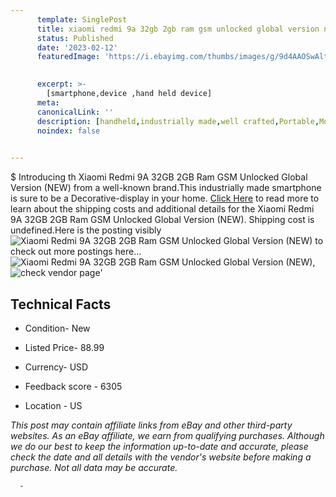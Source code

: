 ```yaml
---
      template: SinglePost
      title: xiaomi redmi 9a 32gb 2gb ram gsm unlocked global version new 
      status: Published
      date: '2023-02-12'
      featuredImage: 'https://i.ebayimg.com/thumbs/images/g/9d4AAOSwAltfLbET/s-l225.jpg'
       

      excerpt: >-
        [smartphone,device ,hand held device]
      meta:
      canonicalLink: ''
      description: [handheld,industrially made,well crafted,Portable,Mobile,Compact,Convenient,Lightweight,Maneuverable,Man-portable,Miniature,Carriable,Hand-held,Light,Holdable,Transportable,Mobile device,Pocket-sized,On-the-go,Wireless,Cordless,Compact size,Convenient size, smartphone,device ,hand held device]
      noindex: false
      

---
```

$
      Introducing th Xiaomi Redmi 9A 32GB 2GB Ram GSM Unlocked Global Version (NEW) from a well-known brand.This industrially made smartphone is sure to be a Decorative-display in your home. [Click Here](https://www.ebay.com/itm/324254026178?hash=item4b7f0bc9c2%3Ag%3A9d4AAOSwAltfLbET&mkevt=1&mkcid=1&mkrid=711-53200-19255-0&campid=%253CePNCampaignId%253E&customid=%253CreferenceId%253E&toolid=10049) to read more to learn about the shipping costs and additional details for the Xiaomi Redmi 9A 32GB 2GB Ram GSM Unlocked Global Version (NEW). Shipping cost is undefined.Here is the posting visibly ![Xiaomi Redmi 9A 32GB 2GB Ram GSM Unlocked Global Version (NEW)](https://i.ebayimg.com/thumbs/images/g/9d4AAOSwAltfLbET/s-l225.jpg) to check out more postings here... ![Xiaomi Redmi 9A 32GB 2GB Ram GSM Unlocked Global Version (NEW)](https://i.ebayimg.com/images/g/9d4AAOSwAltfLbET/s-l1200.jpg), ![check vendor page](https://origin-galleryplus.ebayimg.com/ws/web/324254026178_2_0_1/225x225.jpg,https://origin-galleryplus.ebayimg.com/ws/web/324254026178_3_0_1/225x225.jpg,https://origin-galleryplus.ebayimg.com/ws/web/324254026178_4_0_1/225x225.jpg,https://origin-galleryplus.ebayimg.com/ws/web/324254026178_5_0_1/225x225.jpg,https://origin-galleryplus.ebayimg.com/ws/web/324254026178_6_0_1/225x225.jpg)'

      

 ## Technical Facts 



     
      

 - Condition- New 


      

 - Listed Price- 88.99 


      

 - Currency- USD 


      

 - Feedback score - 6305 


      

 - Location - US 


      
      

 *_This post may contain affiliate links from eBay and other third-party websites. As an eBay affiliate, we earn from qualifying purchases. Although we do our best to keep the information up-to-date and accurate, please check the date and all details with the vendor's website before making a purchase. Not all data may be accurate._*




      -
